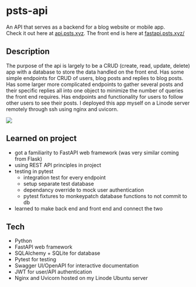 # psts-api
An API that serves as a backend for a blog website or mobile app.  
Check it out here at [api.psts.xyz](https://api.psts.xyz/).
The front end is here at [fastapi.psts.xyz/](https://fastapi.psts.xyz/)

## Description
The purpose of the api is largely to be a CRUD (create, read, update, delete) app with a database to store the data handled on the front end.
Has some simple endpoints for CRUD of users, blog posts and replies to blog posts.
Has some larger more complicated endpoints to gather several posts and their specific replies all into one object to minimize the number of queries the front end requires. Has endpoints and functionality for users to follow other users to see their posts. I deployed this app myself on a Linode server remotely through ssh using nginx and uvicorn.

![](https://i.imgur.com/M0u4EVd.png)

## Learned on project
- got a familiarity to FastAPI web framework (was very similar coming from Flask)
- using REST API principles in project
- testing in pytest
  - integration test for every endpoint
  - setup separate test database
  - dependancy override to mock user authentication
  - pytest fixtures to monkeypatch database functions to not commit to db
 - learned to make back end and front end and connect the two

## Tech
- Python
- FastAPI web framework
- SQLAlchemy + SQLite for database
- Pytest for testing
- Swagger UI/OpenAPI for interactive documentation
- JWT for user/API authentication
- Nginx and Uvicorn hosted on my Linode Ubuntu server
